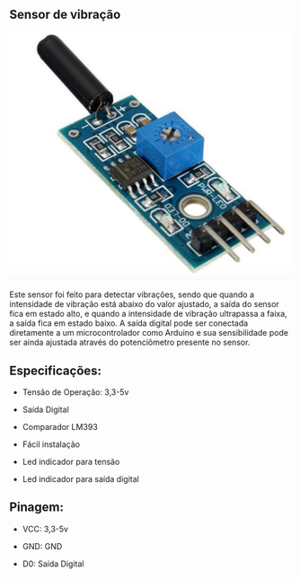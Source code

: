 ## Sensor de vibração

![alt text](img/1.png)

Este sensor foi feito para detectar vibrações, sendo que quando a intensidade de vibração está abaixo do valor ajustado, a saída do sensor fica em estado alto, e quando a intensidade de vibração ultrapassa a faixa, a saída fica em estado baixo. A saída digital pode ser conectada diretamente a um microcontrolador como Arduino e sua sensibilidade pode ser ainda ajustada através do potenciômetro presente no sensor.

## Especificações:

- Tensão de Operação: 3,3-5v

- Saída Digital

- Comparador LM393

- Fácil instalação

- Led indicador para tensão

- Led indicador para saída digital

## Pinagem:

- VCC: 3,3-5v

- GND: GND

- D0: Saída Digital 

